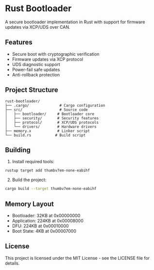 # Rust Bootloader

A secure bootloader implementation in Rust with support for firmware updates via XCP/UDS over CAN.

## Features

- Secure boot with cryptographic verification
- Firmware updates via XCP protocol
- UDS diagnostic support
- Power-fail safe updates
- Anti-rollback protection

## Project Structure

```
rust-bootloader/
├── .cargo/              # Cargo configuration
├── src/                 # Source code
│   ├── bootloader/     # Bootloader core
│   ├── security/       # Security features
│   ├── protocol/       # XCP/UDS protocols
│   └── drivers/        # Hardware drivers
├── memory.x            # Linker script
└── build.rs           # Build script
```

## Building

1. Install required tools:
```bash
rustup target add thumbv7em-none-eabihf
```

2. Build the project:
```bash
cargo build --target thumbv7em-none-eabihf
```

## Memory Layout

- Bootloader: 32KB at 0x00000000
- Application: 224KB at 0x00008000
- DFU: 224KB at 0x00010000
- Boot State: 4KB at 0x00007000

## License

This project is licensed under the MIT License - see the LICENSE file for details. 
